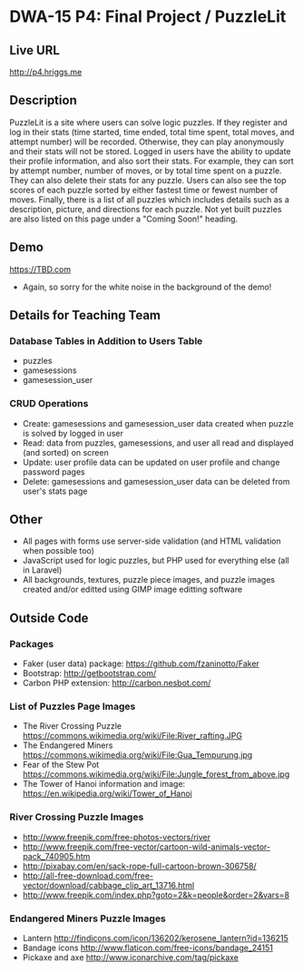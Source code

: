 # DWA-15 P4: Final Project / PuzzleLit

## Live URL
<http://p4.hriggs.me>

## Description
PuzzleLit is a site where users can solve logic puzzles. If they register 
and log in their stats (time started, time ended, total time spent, total moves, 
and attempt number) will be recorded. Otherwise, they can play anonymously and their 
stats will not be stored. Logged in users have the ability to update their profile 
information, and also sort their stats. For example, they can sort by attempt number, 
number of moves, or by total time spent on a puzzle. They can also delete their stats 
for any puzzle. Users can also see the top scores of each puzzle sorted by either 
fastest time or fewest number of moves. Finally, there is a list of all puzzles which 
includes details such as a description, picture, and directions for each puzzle. Not 
yet built puzzles are also listed on this page under a "Coming Soon!" heading. 

## Demo
<https://TBD.com>
* Again, so sorry for the white noise in the background of the demo! 

## Details for Teaching Team
### Database Tables in Addition to Users Table
* puzzles
* gamesessions
* gamesession_user

### CRUD Operations
* Create: gamesessions and gamesession_user data created when puzzle is solved by logged in user
* Read: data from puzzles, gamesessions, and user all read and displayed (and sorted) on screen
* Update: user profile data can be updated on user profile and change password pages
* Delete: gamesessions and gamesession_user data can be deleted from user's stats page

## Other
* All pages with forms use server-side validation (and HTML validation when possible too)
* JavaScript used for logic puzzles, but PHP used for everything else (all in Laravel)
* All backgrounds, textures, puzzle piece images, and puzzle images created and/or editted using GIMP image editting software

## Outside Code
### Packages
* Faker (user data) package: <https://github.com/fzaninotto/Faker>
* Bootstrap: <http://getbootstrap.com/>
* Carbon PHP extension: <http://carbon.nesbot.com/>

### List of Puzzles Page Images
* The River Crossing Puzzle <https://commons.wikimedia.org/wiki/File:River_rafting.JPG>
* The Endangered Miners <https://commons.wikimedia.org/wiki/File:Gua_Tempurung.jpg>
* Fear of the Stew Pot <https://commons.wikimedia.org/wiki/File:Jungle_forest_from_above.jpg>
* The Tower of Hanoi information and image: <https://en.wikipedia.org/wiki/Tower_of_Hanoi>

### River Crossing Puzzle Images
* <http://www.freepik.com/free-photos-vectors/river>
* <http://www.freepik.com/free-vector/cartoon-wild-animals-vector-pack_740905.htm>
* <http://pixabay.com/en/sack-rope-full-cartoon-brown-306758/>
* <http://all-free-download.com/free-vector/download/cabbage_clip_art_13716.html>
* <http://www.freepik.com/index.php?goto=2&k=people&order=2&vars=8>

### Endangered Miners Puzzle Images
* Lantern <http://findicons.com/icon/136202/kerosene_lantern?id=136215>
* Bandage icons <http://www.flaticon.com/free-icons/bandage_24151>
* Pickaxe and axe <http://www.iconarchive.com/tag/pickaxe>